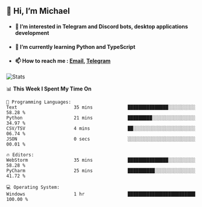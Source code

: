 ## 👋 Hi, I’m Michael
- #### 👀 I’m interested in Telegram and Discord bots, desktop applications development
- #### 🌱 I’m currently learning Python and TypeScript
- #### 📫 How to reach me : [Email](mailto:misha@kurapov.ru), [Telegram](https://t.me/mkurapov)

![Stats](https://github-readme-stats.vercel.app/api?username=krpff&show_icons=true&theme=github_dark&hide_border=true&hide=issues&count_private=true&layout=compact)


<!--START_SECTION:waka-->
📊 **This Week I Spent My Time On** 

```text
💬 Programming Languages: 
Text                     35 mins             ███████████████░░░░░░░░░░   58.28 % 
Python                   21 mins             █████████░░░░░░░░░░░░░░░░   34.97 % 
CSV/TSV                  4 mins              ██░░░░░░░░░░░░░░░░░░░░░░░   06.74 % 
JSON                     0 secs              ░░░░░░░░░░░░░░░░░░░░░░░░░   00.01 % 

🔥 Editors: 
WebStorm                 35 mins             ███████████████░░░░░░░░░░   58.28 % 
PyCharm                  25 mins             ██████████░░░░░░░░░░░░░░░   41.72 % 

💻 Operating System: 
Windows                  1 hr                █████████████████████████   100.00 % 
```


<!--END_SECTION:waka-->
